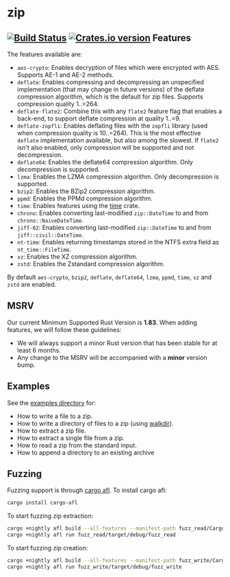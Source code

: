 zip
========

[![Build Status](https://github.com/zip-rs/zip2/actions/workflows/ci.yaml/badge.svg)](https://github.com/zip-rs/zip2/actions?query=branch%3Amaster+workflow%3ACI)
[![Crates.io version](https://img.shields.io/crates/v/zip.svg)](https://crates.io/crates/zip)
Features
--------

The features available are:

* `aes-crypto`: Enables decryption of files which were encrypted with AES. Supports AE-1 and AE-2 methods.
* `deflate`: Enables compressing and decompressing an unspecified implementation (that may change in future versions) of
  the deflate compression algorithm, which is the default for zip files. Supports compression quality 1..=264.
* `deflate-flate2`: Combine this with any `flate2` feature flag that enables a back-end, to support deflate compression
  at quality 1..=9.
* `deflate-zopfli`: Enables deflating files with the `zopfli` library (used when compression quality is 10..=264). This
  is the most effective `deflate` implementation available, but also among the slowest. If `flate2` isn't also enabled,
  only compression will be supported and not decompression.
* `deflate64`: Enables the deflate64 compression algorithm. Only decompression is supported.
* `lzma`: Enables the LZMA compression algorithm. Only decompression is supported.
* `bzip2`: Enables the BZip2 compression algorithm.
* `ppmd`: Enables the PPMd compression algorithm.
* `time`: Enables features using the [time](https://github.com/rust-lang-deprecated/time) crate.
* `chrono`: Enables converting last-modified `zip::DateTime` to and from `chrono::NaiveDateTime`.
* `jiff-02`: Enables converting last-modified `zip::DateTime` to and from `jiff::civil::DateTime`.
* `nt-time`: Enables returning timestamps stored in the NTFS extra field as `nt_time::FileTime`.
* `xz`: Enables the XZ compression algorithm.
* `zstd`: Enables the Zstandard compression algorithm.

By default `aes-crypto`, `bzip2`, `deflate`, `deflate64`, `lzma`, `ppmd`, `time`, `xz` and `zstd` are enabled.

MSRV
----

Our current Minimum Supported Rust Version is **1.83**. When adding features,
we will follow these guidelines:

- We will always support a minor Rust version that has been stable for at least 6 months.
- Any change to the MSRV will be accompanied with a **minor** version bump.

Examples
--------

See the [examples directory](examples) for:

* How to write a file to a zip.
* How to write a directory of files to a zip (using [walkdir](https://github.com/BurntSushi/walkdir)).
* How to extract a zip file.
* How to extract a single file from a zip.
* How to read a zip from the standard input.
* How to append a directory to an existing archive

Fuzzing
-------

Fuzzing support is through [cargo afl](https://rust-fuzz.github.io/book/afl.html). To install cargo afl:

```bash
cargo install cargo-afl
```

To start fuzzing zip extraction:

```bash
cargo +nightly afl build --all-features --manifest-path fuzz_read/Cargo.toml
cargo +nightly afl run fuzz_read/target/debug/fuzz_read
```

To start fuzzing zip creation:

```bash
cargo +nightly afl build --all-features --manifest-path fuzz_write/Cargo.toml
cargo +nightly afl run fuzz_write/target/debug/fuzz_write
```
